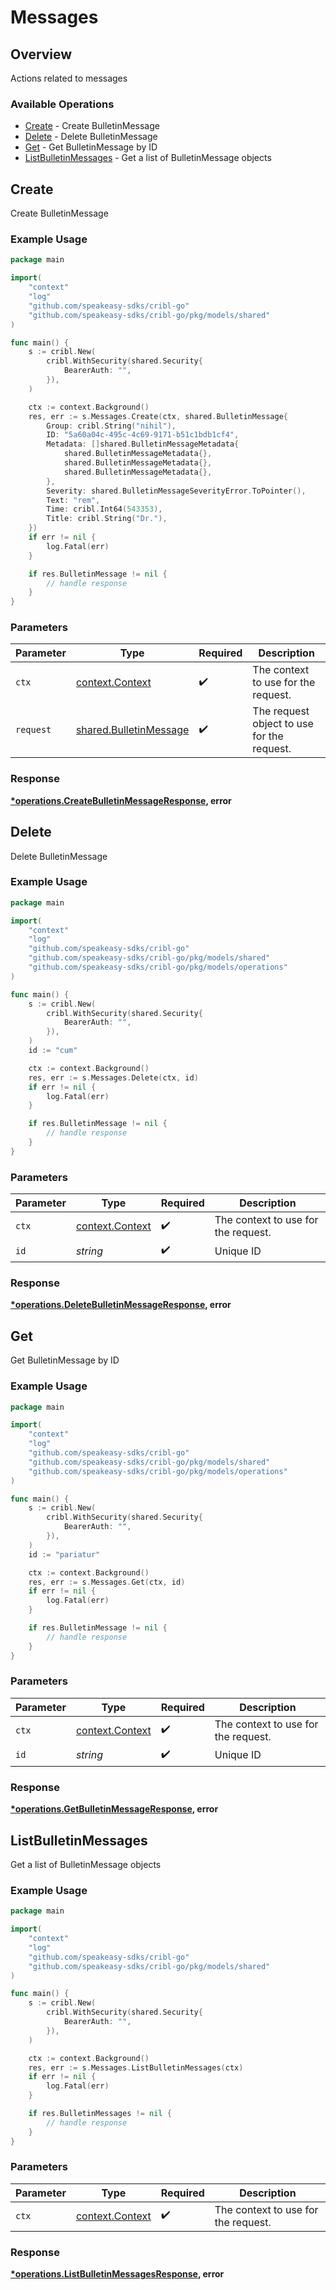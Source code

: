 # Messages

## Overview

Actions related to messages

### Available Operations

* [Create](#create) - Create BulletinMessage
* [Delete](#delete) - Delete BulletinMessage
* [Get](#get) - Get BulletinMessage by ID
* [ListBulletinMessages](#listbulletinmessages) - Get a list of BulletinMessage objects

## Create

Create BulletinMessage

### Example Usage

```go
package main

import(
	"context"
	"log"
	"github.com/speakeasy-sdks/cribl-go"
	"github.com/speakeasy-sdks/cribl-go/pkg/models/shared"
)

func main() {
    s := cribl.New(
        cribl.WithSecurity(shared.Security{
            BearerAuth: "",
        }),
    )

    ctx := context.Background()
    res, err := s.Messages.Create(ctx, shared.BulletinMessage{
        Group: cribl.String("nihil"),
        ID: "5a60a04c-495c-4c69-9171-b51c1bdb1cf4",
        Metadata: []shared.BulletinMessageMetadata{
            shared.BulletinMessageMetadata{},
            shared.BulletinMessageMetadata{},
            shared.BulletinMessageMetadata{},
        },
        Severity: shared.BulletinMessageSeverityError.ToPointer(),
        Text: "rem",
        Time: cribl.Int64(543353),
        Title: cribl.String("Dr."),
    })
    if err != nil {
        log.Fatal(err)
    }

    if res.BulletinMessage != nil {
        // handle response
    }
}
```

### Parameters

| Parameter                                                        | Type                                                             | Required                                                         | Description                                                      |
| ---------------------------------------------------------------- | ---------------------------------------------------------------- | ---------------------------------------------------------------- | ---------------------------------------------------------------- |
| `ctx`                                                            | [context.Context](https://pkg.go.dev/context#Context)            | :heavy_check_mark:                                               | The context to use for the request.                              |
| `request`                                                        | [shared.BulletinMessage](../../models/shared/bulletinmessage.md) | :heavy_check_mark:                                               | The request object to use for the request.                       |


### Response

**[*operations.CreateBulletinMessageResponse](../../models/operations/createbulletinmessageresponse.md), error**


## Delete

Delete BulletinMessage

### Example Usage

```go
package main

import(
	"context"
	"log"
	"github.com/speakeasy-sdks/cribl-go"
	"github.com/speakeasy-sdks/cribl-go/pkg/models/shared"
	"github.com/speakeasy-sdks/cribl-go/pkg/models/operations"
)

func main() {
    s := cribl.New(
        cribl.WithSecurity(shared.Security{
            BearerAuth: "",
        }),
    )
    id := "cum"

    ctx := context.Background()
    res, err := s.Messages.Delete(ctx, id)
    if err != nil {
        log.Fatal(err)
    }

    if res.BulletinMessage != nil {
        // handle response
    }
}
```

### Parameters

| Parameter                                             | Type                                                  | Required                                              | Description                                           |
| ----------------------------------------------------- | ----------------------------------------------------- | ----------------------------------------------------- | ----------------------------------------------------- |
| `ctx`                                                 | [context.Context](https://pkg.go.dev/context#Context) | :heavy_check_mark:                                    | The context to use for the request.                   |
| `id`                                                  | *string*                                              | :heavy_check_mark:                                    | Unique ID                                             |


### Response

**[*operations.DeleteBulletinMessageResponse](../../models/operations/deletebulletinmessageresponse.md), error**


## Get

Get BulletinMessage by ID

### Example Usage

```go
package main

import(
	"context"
	"log"
	"github.com/speakeasy-sdks/cribl-go"
	"github.com/speakeasy-sdks/cribl-go/pkg/models/shared"
	"github.com/speakeasy-sdks/cribl-go/pkg/models/operations"
)

func main() {
    s := cribl.New(
        cribl.WithSecurity(shared.Security{
            BearerAuth: "",
        }),
    )
    id := "pariatur"

    ctx := context.Background()
    res, err := s.Messages.Get(ctx, id)
    if err != nil {
        log.Fatal(err)
    }

    if res.BulletinMessage != nil {
        // handle response
    }
}
```

### Parameters

| Parameter                                             | Type                                                  | Required                                              | Description                                           |
| ----------------------------------------------------- | ----------------------------------------------------- | ----------------------------------------------------- | ----------------------------------------------------- |
| `ctx`                                                 | [context.Context](https://pkg.go.dev/context#Context) | :heavy_check_mark:                                    | The context to use for the request.                   |
| `id`                                                  | *string*                                              | :heavy_check_mark:                                    | Unique ID                                             |


### Response

**[*operations.GetBulletinMessageResponse](../../models/operations/getbulletinmessageresponse.md), error**


## ListBulletinMessages

Get a list of BulletinMessage objects

### Example Usage

```go
package main

import(
	"context"
	"log"
	"github.com/speakeasy-sdks/cribl-go"
	"github.com/speakeasy-sdks/cribl-go/pkg/models/shared"
)

func main() {
    s := cribl.New(
        cribl.WithSecurity(shared.Security{
            BearerAuth: "",
        }),
    )

    ctx := context.Background()
    res, err := s.Messages.ListBulletinMessages(ctx)
    if err != nil {
        log.Fatal(err)
    }

    if res.BulletinMessages != nil {
        // handle response
    }
}
```

### Parameters

| Parameter                                             | Type                                                  | Required                                              | Description                                           |
| ----------------------------------------------------- | ----------------------------------------------------- | ----------------------------------------------------- | ----------------------------------------------------- |
| `ctx`                                                 | [context.Context](https://pkg.go.dev/context#Context) | :heavy_check_mark:                                    | The context to use for the request.                   |


### Response

**[*operations.ListBulletinMessagesResponse](../../models/operations/listbulletinmessagesresponse.md), error**


